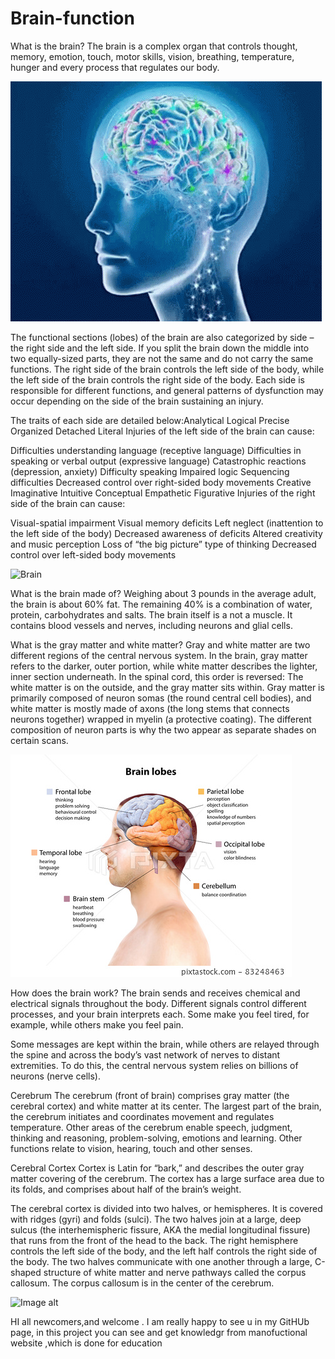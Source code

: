 # Brain-function
What is the brain? The brain is a complex organ that controls thought, memory, emotion, touch, motor skills, vision, breathing, temperature, hunger and every process that regulates our body.

![Brain](https://github.com/AndyMagwayer/Brain-function/blob/main/gif1.gif)

The functional sections (lobes) of the brain are also categorized by side – the right side and the left side. If you split the brain down the middle into two equally-sized parts, they are not the same and do not carry the same functions. The right side of the brain controls the left side of the body, while the left side of the brain controls the right side of the body. Each side is responsible for different functions, and general patterns of dysfunction may occur depending on the side of the brain sustaining an injury.

The traits of each side are detailed below:Analytical
Logical
Precise
Organized
Detached
Literal
Injuries of the left side of the brain can cause:

Difficulties understanding language (receptive language)
Difficulties in speaking or verbal output (expressive language)
Catastrophic reactions (depression, anxiety)
Difficulty speaking
Impaired logic
Sequencing difficulties
Decreased control over right-sided body movements
Creative
Imaginative
Intuitive
Conceptual
Empathetic
Figurative
Injuries of the right side of the brain can cause:

Visual-spatial impairment
Visual memory deficits
Left neglect (inattention to the left side of the body)
Decreased awareness of deficits
Altered creativity and music perception
Loss of “the big picture” type of thinking
Decreased control over left-sided body movements

![Brain](//https://github.com/AndyMagwayer/Brain-function/blob/main/br-2.jpg)

What is the brain made of?
Weighing about 3 pounds in the average adult, the brain is about 60% fat. The remaining 40% is a combination of water, protein, carbohydrates and salts. The brain itself is a not a muscle. It contains blood vessels and nerves, including neurons and glial cells.

What is the gray matter and white matter?
Gray and white matter are two different regions of the central nervous system. In the brain, gray matter refers to the darker, outer portion, while white matter describes the lighter, inner section underneath. In the spinal cord, this order is reversed: The white matter is on the outside, and the gray matter sits within.
Gray matter is primarily composed of neuron somas (the round central cell bodies), and white matter is mostly made of axons (the long stems that connects neurons together) wrapped in myelin (a protective coating). The different composition of neuron parts is why the two appear as separate shades on certain scans.

![Image alt](https://github.com/AndyMagwayer/Brain-function/blob/main/br1-original.jpg)

How does the brain work?
The brain sends and receives chemical and electrical signals throughout the body. Different signals control different processes, and your brain interprets each. Some make you feel tired, for example, while others make you feel pain.

Some messages are kept within the brain, while others are relayed through the spine and across the body’s vast network of nerves to distant extremities. To do this, the central nervous system relies on billions of neurons (nerve cells).

Cerebrum
The cerebrum (front of brain) comprises gray matter (the cerebral cortex) and white matter at its center. The largest part of the brain, the cerebrum initiates and coordinates movement and regulates temperature. Other areas of the cerebrum enable speech, judgment, thinking and reasoning, problem-solving, emotions and learning. Other functions relate to vision, hearing, touch and other senses.

Cerebral Cortex
Cortex is Latin for “bark,” and describes the outer gray matter covering of the cerebrum. The cortex has a large surface area due to its folds, and comprises about half of the brain’s weight.

The cerebral cortex is divided into two halves, or hemispheres. It is covered with ridges (gyri) and folds (sulci). The two halves join at a large, deep sulcus (the interhemispheric fissure, AKA the medial longitudinal fissure) that runs from the front of the head to the back. The right hemisphere controls the left side of the body, and the left half controls the right side of the body. The two halves communicate with one another through a large, C-shaped structure of white matter and nerve pathways called the corpus callosum. The corpus callosum is in the center of the cerebrum.

![Image alt](https://github.com/{username}/{repository}/raw/{branch}/{path}/image.png)

HI all newcomers,and welcome . I am really happy to see u in my GitHUb page, in this project you can see and get knowledgr from manofuctional website ,which is done for education



